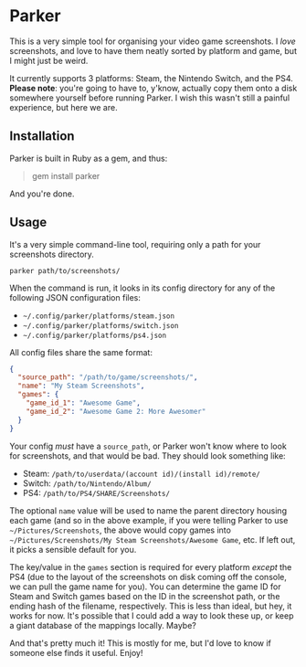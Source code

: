 # Parker

This is a very simple tool for organising your video game screenshots. I _love_ screenshots, and love to have them neatly sorted by platform and game, but I might just be weird.

It currently supports 3 platforms: Steam, the Nintendo Switch, and the PS4. **Please note**: you're going to have to, y'know, actually copy them onto a disk somewhere yourself before running Parker. I wish this wasn't still a painful experience, but here we are.

## Installation

Parker is built in Ruby as a gem, and thus:

> gem install parker

And you're done.

## Usage

It's a very simple command-line tool, requiring only a path for your screenshots directory.

`parker path/to/screenshots/`

When the command is run, it looks in its config directory for any of the following JSON configuration files:

- `~/.config/parker/platforms/steam.json`
- `~/.config/parker/platforms/switch.json`
- `~/.config/parker/platforms/ps4.json`

All config files share the same format:

```json
{
  "source_path": "/path/to/game/screenshots/",
  "name": "My Steam Screenshots",
  "games": {
    "game_id_1": "Awesome Game",
    "game_id_2": "Awesome Game 2: More Awesomer"
  }
}
```

Your config _must_ have a `source_path`, or Parker won't know where to look for screenshots, and that would be bad. They should look something like:

- Steam: `/path/to/userdata/(account id)/(install id)/remote/`
- Switch: `/path/to/Nintendo/Album/`
- PS4: `/path/to/PS4/SHARE/Screenshots/` 

The optional `name` value will be used to name the parent directory housing each game (and so in the above example, if you were telling Parker to use `~/Pictures/Screenshots`, the above would copy games into `~/Pictures/Screenshots/My Steam Screenshots/Awesome Game`, etc. If left out, it picks a sensible default for you.

The key/value in the `games` section is required for every platform _except_ the PS4 (due to the layout of the screenshots on disk coming off the console, we can pull the game name for you). You can determine the game ID for Steam and Switch games based on the ID in the screenshot path, or the ending hash of the filename, respectively. This is less than ideal, but hey, it works for now. It's possible that I could add a way to look these up, or keep a giant database of the mappings locally. Maybe?

And that's pretty much it! This is mostly for me, but I'd love to know if someone else finds it useful. Enjoy!
